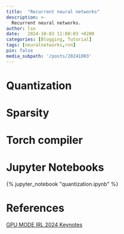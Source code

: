 ```yaml
---
title:  "Recurrent neural networks"
description: >-
  Recurrent neural networks.
author: lso
date:   2024-10-03 11:08:03 +0200
categories: [Blogging, Tutorial]
tags: [neuralnetworks,rnn]
pin: false
media_subpath: '/posts/20241003'
---
```


# Quantization

# Sparsity

# Torch compiler

# Jupyter Notebooks

{% jupyter_notebook "quantization.ipynb" %}

# References

[GPU MODE IRL 2024 Keynotes](https://www.youtube.com/watch?v=FH5wiwOyPX4&ab_channel=GPUMODE)